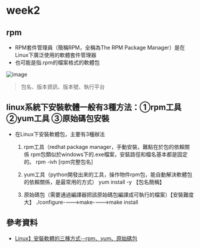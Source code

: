 # week2
## rpm
* RPM套件管理員（簡稱RPM，全稱為The RPM Package Manager）是在Linux下廣泛使用的軟體套件管理器
* 也可能是指.rpm的檔案格式的軟體包
 
![image](https://user-images.githubusercontent.com/62127656/134854003-a727e846-8c51-4b36-8064-741c609f4d5e.png)
> 包名、版本資訊、版本號、執行平台

## linux系統下安裝軟體一般有3種方法：①rpm工具    ②yum工具    ③原始碼包安裝
* 在Linux下安裝軟體包，主要有3種辦法
  1. rpm工具（redhat package manager，手動安裝，難點在於包的依賴關係 rpm包類似於windows下的.exe檔案，安裝路徑和檔名基本都是固定的。 rpm -ivh [rpm完整包名] 

  2. yum工具（python開發出來的工具，操作物件rpm包，能自動解決軟體包的依賴關係，是最常用的方式） yum install -y 【包名簡稱】

  3. 原始碼包（需要通過編譯器把該原始碼包編譯成可執行的檔案）【安裝難度大】 ./configure---->make---->make install
## 參考資料
* [Linux】安裝軟體的三種方式--rpm、yum、原始碼包](https://www.itread01.com/content/1542075865.html)
